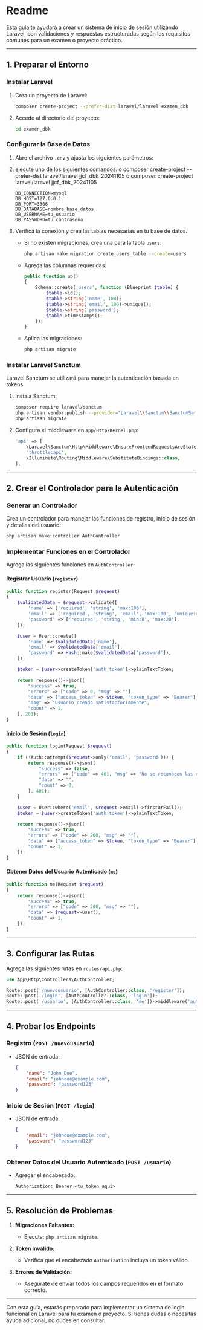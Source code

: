 # Readme

Esta guía te ayudará a crear un sistema de inicio de sesión utilizando Laravel, con validaciones y respuestas estructuradas según los requisitos comunes para un examen o proyecto práctico.

---

## **1. Preparar el Entorno**

### **Instalar Laravel**

1. Crea un proyecto de Laravel:
   ```bash
   composer create-project --prefer-dist laravel/laravel examen_dbk
   ```
2. Accede al directorio del proyecto:
   ```bash
   cd examen_dbk
   ```

### **Configurar la Base de Datos**

1. Abre el archivo `.env` y ajusta los siguientes parámetros:
2. ejecute uno de los siguientes comandos:
o composer create-project --prefer-dist laravel/laravel jjcf_dbk_20241105
o composer create-project laravel/laravel jjcf_dbk_20241105


   ```env
   DB_CONNECTION=mysql
   DB_HOST=127.0.0.1
   DB_PORT=3306
   DB_DATABASE=nombre_base_datos
   DB_USERNAME=tu_usuario
   DB_PASSWORD=tu_contraseña
   ```

3. Verifica la conexión y crea las tablas necesarias en tu base de datos.

   - Si no existen migraciones, crea una para la tabla `users`:
     ```bash
     php artisan make:migration create_users_table --create=users
     ```
   - Agrega las columnas requeridas:
     ```php
     public function up()
     {
         Schema::create('users', function (Blueprint $table) {
             $table->id();
             $table->string('name', 100);
             $table->string('email', 100)->unique();
             $table->string('password');
             $table->timestamps();
         });
     }
     ```
   - Aplica las migraciones:
     ```bash
     php artisan migrate
     ```

### **Instalar Laravel Sanctum**

Laravel Sanctum se utilizará para manejar la autenticación basada en tokens.

1. Instala Sanctum:

   ```bash
   composer require laravel/sanctum
   php artisan vendor:publish --provider="Laravel\\Sanctum\\SanctumServiceProvider"
   php artisan migrate
   ```

2. Configura el middleware en `app/Http/Kernel.php`:

   ```php
   'api' => [
       \Laravel\Sanctum\Http\Middleware\EnsureFrontendRequestsAreStateful::class,
       'throttle:api',
       \Illuminate\Routing\Middleware\SubstituteBindings::class,
   ],
   ```

---

## **2. Crear el Controlador para la Autenticación**

### **Generar un Controlador**

Crea un controlador para manejar las funciones de registro, inicio de sesión y detalles del usuario:

```bash
php artisan make:controller AuthController
```

### **Implementar Funciones en el Controlador**

Agrega las siguientes funciones en `AuthController`:

#### **Registrar Usuario (`register`)**

```php
public function register(Request $request)
{
    $validatedData = $request->validate([
        'name' => ['required', 'string', 'max:100'],
        'email' => ['required', 'string', 'email', 'max:100', 'unique:users'],
        'password' => ['required', 'string', 'min:8', 'max:20'],
    ]);

    $user = User::create([
        'name' => $validatedData['name'],
        'email' => $validatedData['email'],
        'password' => Hash::make($validatedData['password']),
    ]);

    $token = $user->createToken('auth_token')->plainTextToken;

    return response()->json([
        "success" => true,
        "errors" => ["code" => 0, "msg" => ""],
        "data" => ["access_token" => $token, "token_type" => "Bearer"],
        "msg" => "Usuario creado satisfactoriamente",
        "count" => 1,
    ], 201);
}
```

#### **Inicio de Sesión (`login`)**

```php
public function login(Request $request)
{
    if (!Auth::attempt($request->only('email', 'password'))) {
        return response()->json([
            "success" => false,
            "errors" => ["code" => 401, "msg" => "No se reconocen las credenciales"],
            "data" => "",
            "count" => 0,
        ], 401);
    }

    $user = User::where('email', $request->email)->firstOrFail();
    $token = $user->createToken('auth_token')->plainTextToken;

    return response()->json([
        "success" => true,
        "errors" => ["code" => 200, "msg" => ""],
        "data" => ["access_token" => $token, "token_type" => "Bearer"],
        "count" => 1,
    ]);
}
```

#### **Obtener Datos del Usuario Autenticado (`me`)**

```php
public function me(Request $request)
{
    return response()->json([
        "success" => true,
        "errors" => ["code" => 200, "msg" => ""],
        "data" => $request->user(),
        "count" => 1,
    ]);
}
```

---

## **3. Configurar las Rutas**

Agrega las siguientes rutas en `routes/api.php`:

```php
use App\Http\Controllers\AuthController;

Route::post('/nuevousuario', [AuthController::class, 'register']);
Route::post('/login', [AuthController::class, 'login']);
Route::post('/usuario', [AuthController::class, 'me'])->middleware('auth:sanctum');
```

---

## **4. Probar los Endpoints**

### **Registro (`POST /nuevousuario`)**

- JSON de entrada:
  ```json
  {
      "name": "John Doe",
      "email": "johndoe@example.com",
      "password": "password123"
  }
  ```

### **Inicio de Sesión (`POST /login`)**

- JSON de entrada:
  ```json
  {
      "email": "johndoe@example.com",
      "password": "password123"
  }
  ```

### **Obtener Datos del Usuario Autenticado (`POST /usuario`)**

- Agregar el encabezado:
  ```
  Authorization: Bearer <tu_token_aqui>
  ```

---

## **5. Resolución de Problemas**

1. **Migraciones Faltantes:**

   - Ejecuta: `php artisan migrate`.

2. **Token Inválido:**

   - Verifica que el encabezado `Authorization` incluya un token válido.

3. **Errores de Validación:**

   - Asegúrate de enviar todos los campos requeridos en el formato correcto.

---

Con esta guía, estarás preparado para implementar un sistema de login funcional en Laravel para tu examen o proyecto. Si tienes dudas o necesitas ayuda adicional, no dudes en consultar.

